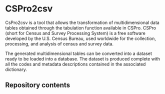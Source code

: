 # CSPro2csv

CsPro2csv is a tool that allows the transformation of multidimensional data tables obtained through the tabulation function available in CSPro.
CSPro (short for Census and Survey Processing System) is a free software developed by the U.S. Census Bureau, used worldwide for the collection, processing, and analysis of census and survey data.

The generated multidimensional tables can be converted into a dataset ready to be loaded into a database. The dataset is produced complete with all the codes and metadata descriptions contained in the associated dictionary.

## Repository contents




